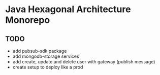 # Java Hexagonal Architecture Monorepo

## TODO
- add pubsub-sdk package
- add mongodb-storage services
- add create, update and delete user with gateway (publish message)
- create setup to deploy like a prod
